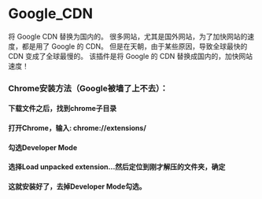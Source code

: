 # Google_CDN
将 Google CDN 替换为国内的。
很多网站，尤其是国外网站，为了加快网站的速度，都是用了 Google 的 CDN。 但是在天朝，由于某些原因，导致全球最快的 CDN 变成了全球最慢的。
该插件是将 Google 的 CDN 替换成国内的，加快网站速度！

### Chrome安装方法（Google被墙了上不去）：

#### 下载文件之后，找到chrome子目录
#### 打开Chrome，输入: chrome://extensions/
#### 勾选Developer Mode
#### 选择Load unpacked extension...然后定位到刚才解压的文件夹，确定
#### 这就安装好了，去掉Developer Mode勾选。
